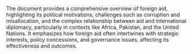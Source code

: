 The document provides a comprehensive overview of foreign aid, highlighting its political motivations, challenges such as corruption and misallocation, and the complex relationship between aid and international diplomacy, particularly in contexts like Africa, Pakistan, and the United Nations. It emphasizes how foreign aid often intertwines with strategic interests, policy concessions, and governance issues, affecting its effectiveness and outcomes.

